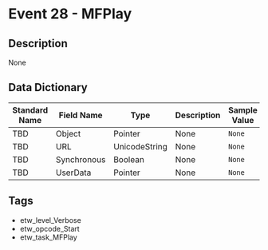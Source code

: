 # Event 28 - MFPlay

## Description
None

## Data Dictionary
|Standard Name|Field Name|Type|Description|Sample Value|
|---|---|---|---|---|
|TBD|Object|Pointer|None|`None`|
|TBD|URL|UnicodeString|None|`None`|
|TBD|Synchronous|Boolean|None|`None`|
|TBD|UserData|Pointer|None|`None`|

## Tags
* etw_level_Verbose
* etw_opcode_Start
* etw_task_MFPlay